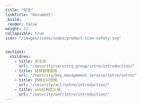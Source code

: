 ```yaml
---
title: "安全"
linkTitle: "Document"
_build:
 render: false 
weight: 22
collapsible: true
icon: "/images/icons/index/product-icon-safety.svg"


section1:
  children:
    - title: 安全组
      url: "/security/security_group/intro/introduction/"
    - title: 秘钥管理服务
      url: "/security/key_management_service/intro/intro/"
    - title: 网络访问控制
      url: "/security/acl/intro/introduction/"
    - title: web应用防火墙
      url: "/security/waf/intro/introduction/"
---
```








